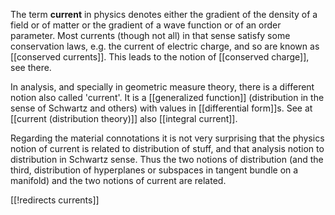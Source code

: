 The term **current** in physics denotes either the gradient of the density of a field or of matter or the gradient of a wave function or of an order parameter. Most currents (though not all) in that sense satisfy some conservation laws, e.g. the current of electric charge, and so are known as [[conserved currents]]. This leads to the notion of [[conserved charge]], see there. 

In analysis, and specially in geometric measure theory, there is a different notion also called 'current'. It is a [[generalized function]] (distribution in the sense of Schwartz and others) with values in [[differential form]]s.
See at [[current (distribution theory)]] also [[integral current]]. 

Regarding the material connotations it is not very surprising that the physics notion of current is related to distribution of stuff, and that analysis notion to distribution in Schwartz sense. Thus the two notions of distribution (and the third, distribution of hyperplanes or subspaces in tangent bundle on a manifold) and the two notions of current are related.

[[!redirects currents]]
